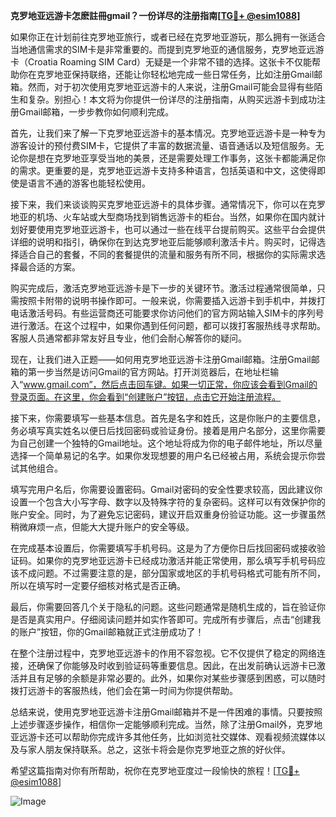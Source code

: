 **克罗地亚远游卡怎麽註冊gmail？一份详尽的注册指南[[TG💪+ @esim1088](https://t.me/s/esim1088)]**

如果你正在计划前往克罗地亚旅行，或者已经在克罗地亚游玩，那么拥有一张适合当地通信需求的SIM卡是非常重要的。而提到克罗地亚的通信服务，克罗地亚远游卡（Croatia Roaming SIM Card）无疑是一个非常不错的选择。这张卡不仅能帮助你在克罗地亚保持联络，还能让你轻松地完成一些日常任务，比如注册Gmail邮箱。然而，对于初次使用克罗地亚远游卡的人来说，注册Gmail可能会显得有些陌生和复杂。别担心！本文将为你提供一份详尽的注册指南，从购买远游卡到成功注册Gmail邮箱，一步步教你如何顺利完成。

首先，让我们来了解一下克罗地亚远游卡的基本情况。克罗地亚远游卡是一种专为游客设计的预付费SIM卡，它提供了丰富的数据流量、语音通话以及短信服务。无论你是想在克罗地亚享受当地的美景，还是需要处理工作事务，这张卡都能满足你的需求。更重要的是，克罗地亚远游卡支持多种语言，包括英语和中文，这使得即使是语言不通的游客也能轻松使用。

接下来，我们来谈谈购买克罗地亚远游卡的具体步骤。通常情况下，你可以在克罗地亚的机场、火车站或大型商场找到销售远游卡的柜台。当然，如果你在国内就计划好要使用克罗地亚远游卡，也可以通过一些在线平台提前购买。这些平台会提供详细的说明和指引，确保你在到达克罗地亚后能够顺利激活卡片。购买时，记得选择适合自己的套餐，不同的套餐提供的流量和服务有所不同，根据你的实际需求选择最合适的方案。

购买完成后，激活克罗地亚远游卡是下一步的关键环节。激活过程通常很简单，只需按照卡附带的说明书操作即可。一般来说，你需要插入远游卡到手机中，并拨打电话激活号码。有些运营商还可能要求你访问他们的官方网站输入SIM卡的序列号进行激活。在这个过程中，如果你遇到任何问题，都可以拨打客服热线寻求帮助。客服人员通常都非常友好且专业，他们会耐心解答你的疑问。

现在，让我们进入正题——如何用克罗地亚远游卡注册Gmail邮箱。注册Gmail邮箱的第一步当然是访问Gmail的官方网站。打开浏览器后，在地址栏输入“www.gmail.com”，然后点击回车键。如果一切正常，你应该会看到Gmail的登录页面。在这里，你会看到“创建账户”按钮，点击它开始注册流程。

接下来，你需要填写一些基本信息。首先是名字和姓氏，这是你账户的主要信息，务必填写真实姓名以便日后找回密码或验证身份。接着是用户名部分，这里你需要为自己创建一个独特的Gmail地址。这个地址将成为你的电子邮件地址，所以尽量选择一个简单易记的名字。如果你发现想要的用户名已经被占用，系统会提示你尝试其他组合。

填写完用户名后，你需要设置密码。Gmail对密码的安全性要求较高，因此建议你设置一个包含大小写字母、数字以及特殊字符的复杂密码。这样可以有效保护你的账户安全。同时，为了避免忘记密码，建议开启双重身份验证功能。这一步骤虽然稍微麻烦一点，但能大大提升账户的安全等级。

在完成基本设置后，你需要填写手机号码。这是为了方便你日后找回密码或接收验证码。如果你的克罗地亚远游卡已经成功激活并能正常使用，那么填写手机号码应该不成问题。不过需要注意的是，部分国家或地区的手机号码格式可能有所不同，所以在填写时一定要仔细核对格式是否正确。

最后，你需要回答几个关于隐私的问题。这些问题通常是随机生成的，旨在验证你是否是真实用户。仔细阅读问题并如实作答即可。完成所有步骤后，点击“创建我的账户”按钮，你的Gmail邮箱就正式注册成功了！

在整个注册过程中，克罗地亚远游卡的作用不容忽视。它不仅提供了稳定的网络连接，还确保了你能够及时收到验证码等重要信息。因此，在出发前确认远游卡已激活并且有足够的余额是非常必要的。此外，如果你对某些步骤感到困惑，可以随时拨打远游卡的客服热线，他们会在第一时间为你提供帮助。

总结来说，使用克罗地亚远游卡注册Gmail邮箱并不是一件困难的事情。只要按照上述步骤逐步操作，相信你一定能够顺利完成。当然，除了注册Gmail外，克罗地亚远游卡还可以帮助你完成许多其他任务，比如浏览社交媒体、观看视频流媒体以及与家人朋友保持联系。总之，这张卡将会是你克罗地亚之旅的好伙伴。

希望这篇指南对你有所帮助，祝你在克罗地亚度过一段愉快的旅程！[[TG💪+ @esim1088](https://t.me/s/esim1088)]  

![Image](https://i.postimg.cc/4NQfJmqS/Snipaste-2025-05-13-00-14-12.png)